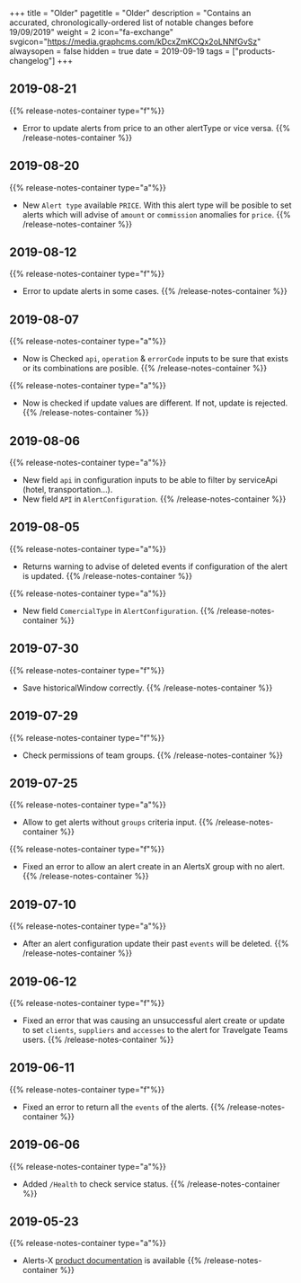 +++
title = "Older"
pagetitle = "Older"
description = "Contains an accurated, chronologically-ordered list of notable changes before 19/09/2019"
weight = 2
icon="fa-exchange"
svgicon="https://media.graphcms.com/kDcxZmKCQx2oLNNfGvSz"
alwaysopen = false
hidden = true
date = 2019-09-19
tags = ["products-changelog"]
+++

## 2019-08-21
{{% release-notes-container type="f"%}}
- Error to update alerts from price to an other alertType or vice versa.
{{% /release-notes-container %}} 

## 2019-08-20
{{% release-notes-container type="a"%}}
- New `Alert type` available `PRICE`. With this alert type will be posible to set alerts which will advise of `amount` or `commission` anomalies for `price`.
{{% /release-notes-container %}}

## 2019-08-12
{{% release-notes-container type="f"%}}
- Error to update alerts in some cases.
{{% /release-notes-container %}} 

## 2019-08-07
{{% release-notes-container type="a"%}}
- Now is Checked `api`, `operation` & `errorCode` inputs to be sure that exists or its combinations are posible.
{{% /release-notes-container %}} 

{{% release-notes-container type="a"%}}
- Now is checked if update values are different. If not, update is rejected.
{{% /release-notes-container %}} 

## 2019-08-06
{{% release-notes-container type="a"%}}
- New field `api` in configuration inputs to be able to filter by serviceApi (hotel, transportation...).
- New field `API` in `AlertConfiguration`.
{{% /release-notes-container %}} 

## 2019-08-05
{{% release-notes-container type="a"%}}
- Returns warning to advise of deleted events if configuration of the alert is updated.
{{% /release-notes-container %}} 

{{% release-notes-container type="a"%}}
- New field `ComercialType` in `AlertConfiguration`.
{{% /release-notes-container %}} 

## 2019-07-30
{{% release-notes-container type="f"%}}
- Save historicalWindow correctly.
{{% /release-notes-container %}} 

## 2019-07-29
{{% release-notes-container type="f"%}}
- Check permissions of team groups.
{{% /release-notes-container %}} 

## 2019-07-25
{{% release-notes-container type="a"%}}
- Allow to get alerts without `groups` criteria input.
{{% /release-notes-container %}} 

{{% release-notes-container type="f"%}}
- Fixed an error to allow an alert create in an AlertsX group with no alert.
{{% /release-notes-container %}} 

## 2019-07-10
{{% release-notes-container type="a"%}}
- After an alert configuration update their past `events` will be deleted.
{{% /release-notes-container %}} 


## 2019-06-12
{{% release-notes-container type="f"%}}
- Fixed an error that was causing an unsuccessful alert create or update to set `clients`, `suppliers` and `accesses` to the alert for Travelgate Teams users.
{{% /release-notes-container %}}

## 2019-06-11
{{% release-notes-container type="f"%}}
- Fixed an error to return all the `events` of the alerts.
{{% /release-notes-container %}}

## 2019-06-06
{{% release-notes-container type="a"%}}
- Added `/Health` to check service status.
{{% /release-notes-container %}}

## 2019-05-23
{{% release-notes-container type="a"%}}
- Alerts-X [product documentation](https://docs.travelgatex.com/alertsx/) is available
{{% /release-notes-container %}}



